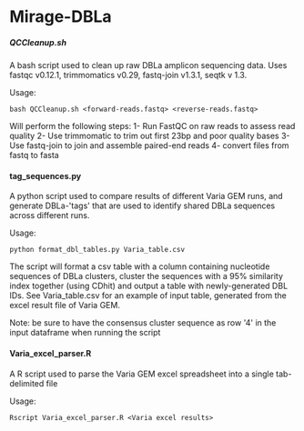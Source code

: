 # Mirage-DBLa

##### QCCleanup.sh #####

A bash script used to clean up raw DBLa amplicon sequencing data. Uses fastqc v0.12.1, trimmomatics v0.29, fastq-join v1.3.1, seqtk v 1.3.

Usage: 

```bash QCCleanup.sh <forward-reads.fastq> <reverse-reads.fastq>```

Will perform the following steps:
1- Run FastQC on raw reads to assess read quality
2- Use trimmomatic to trim out first 23bp and poor quality bases
3- Use fastq-join to join and assemble paired-end reads
4- convert files from fastq to fasta

#### tag_sequences.py ####

A python script used to compare results of different Varia GEM runs, and generate DBLa-'tags' that are used to identify shared DBLa sequences across different runs.

Usage: 

```python format_dbl_tables.py Varia_table.csv```

The script will format a csv table with a column containing nucleotide sequences of DBLa clusters, cluster the sequences with a 95% similarity index together (using CDhit) and output a table with newly-generated DBL IDs. See Varia_table.csv for an example of input table, generated from the excel result file of Varia GEM. 

Note: be sure to have the consensus cluster sequence as row '4' in the input dataframe when running the script

#### Varia_excel_parser.R ####

A R script used to parse the Varia GEM excel spreadsheet into a single tab-delimited file

Usage: 

```Rscript Varia_excel_parser.R <Varia excel results>```
